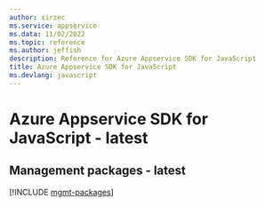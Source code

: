 ```yaml
---
author: xirzec
ms.service: appservice
ms.data: 11/02/2022
ms.topic: reference
ms.author: jeffish
description: Reference for Azure Appservice SDK for JavaScript
title: Azure Appservice SDK for JavaScript
ms.devlang: javascript
---
```

# Azure Appservice SDK for JavaScript - latest

## Management packages - latest
[!INCLUDE [mgmt-packages](appservice-mgmt-index.md)]